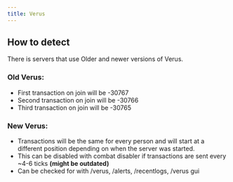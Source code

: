 ```yaml
---
title: Verus
---
```


## How to detect
There is servers that use Older and newer versions of Verus.

### Old Verus:
- First transaction on join will be -30767
- Second transaction on join will be -30766
- Third transaction on join will be -30765

### New Verus:
- Transactions will be the same for every person and will start at a different position depending on when the server was started.
- This can be disabled with combat disabler if transactions are sent every ~4-6 ticks 
**(might be outdated)**
- Can be checked for with /verus, /alerts, /recentlogs, /verus gui